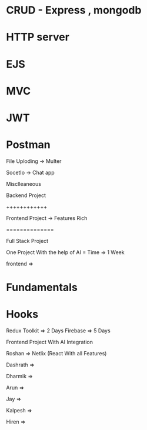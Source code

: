 # CRUD - Express , mongodb
# HTTP server
# EJS
# MVC
# JWT
# Postman

File Uploding -> Multer

SocetIo -> Chat app


Misclleaneous





Backend Project

++++++++++++


Frontend Project -> Features Rich 


==============

Full Stack Project











One Project With the help of AI = Time   => 1 Week 




frontend =>


# Fundamentals 
# Hooks 

Redux Toolkit => 2 Days
Firebase      => 5 Days



Frontend Project With AI Integration









Roshan      =>    Netlix (React With all Features)

Dashrath    =>    

Dharmik     =>

Arun        =>

Jay         =>

Kalpesh     =>

Hiren       =>

































